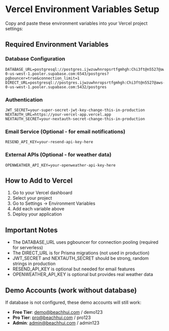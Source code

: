 # Vercel Environment Variables Setup

Copy and paste these environment variables into your Vercel project settings:

## Required Environment Variables

### Database Configuration
```
DATABASE_URL=postgresql://postgres.ijwzuwhnropsrtfgmhgh:Chi3ft@n5527@aws-0-us-west-1.pooler.supabase.com:6543/postgres?pgbouncer=true&connection_limit=1
DIRECT_URL=postgresql://postgres.ijwzuwhnropsrtfgmhgh:Chi3ft@n5527@aws-0-us-west-1.pooler.supabase.com:5432/postgres
```

### Authentication
```
JWT_SECRET=your-super-secret-jwt-key-change-this-in-production
NEXTAUTH_URL=https://your-vercel-app.vercel.app
NEXTAUTH_SECRET=your-nextauth-secret-change-this-in-production
```

### Email Service (Optional - for email notifications)
```
RESEND_API_KEY=your-resend-api-key-here
```

### External APIs (Optional - for weather data)
```
OPENWEATHER_API_KEY=your-openweather-api-key-here
```

## How to Add to Vercel

1. Go to your Vercel dashboard
2. Select your project
3. Go to Settings → Environment Variables
4. Add each variable above
5. Deploy your application

## Important Notes

- The DATABASE_URL uses pgbouncer for connection pooling (required for serverless)
- The DIRECT_URL is for Prisma migrations (not used in production)
- JWT_SECRET and NEXTAUTH_SECRET should be strong, random strings in production
- RESEND_API_KEY is optional but needed for email features
- OPENWEATHER_API_KEY is optional but provides real weather data

## Demo Accounts (work without database)

If database is not configured, these demo accounts will still work:

- **Free Tier**: demo@beachhui.com / demo123
- **Pro Tier**: pro@beachhui.com / pro123
- **Admin**: admin@beachhui.com / admin123